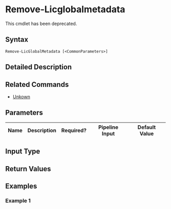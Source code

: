 ﻿
# Remove-Licglobalmetadata
This cmdlet has been deprecated.
## Syntax
```
Remove-LicGlobalMetadata [<CommonParameters>]
```
## Detailed Description



## Related Commands

* [Unkown](./Unkown/)
## Parameters
| Name   | Description | Required? | Pipeline Input | Default Value |
| --- | --- | --- | --- | --- |

## Input Type

### 

## Return Values

### 

## Examples

### Example 1
```

```
